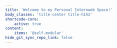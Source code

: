 ```yaml
---
title: 'Welcome to my Personal Internweb Space!'
body_classes: 'title-center title-h1h2'
shortcode-core:
    active: true
content:
    items: '@self.modular'
hide_git_sync_repo_link: false
---
```





